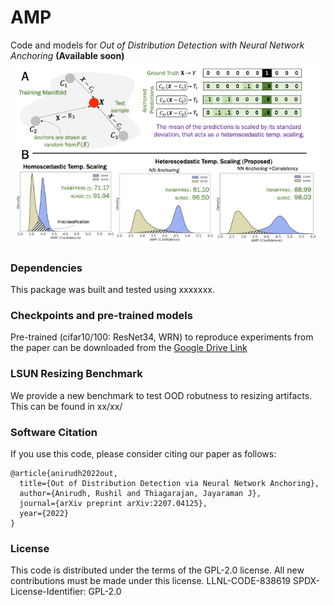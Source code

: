 # AMP
Code and models for _Out of Distribution Detection with Neural Network Anchoring_ **(Available soon)**
![Heteroscedastic temperature scaling with neural network anchoring](amp_teaser.png)


### Dependencies
This package was built and tested using xxxxxxx.

### Checkpoints and pre-trained models
Pre-trained (cifar10/100: ResNet34, WRN) to reproduce experiments from the paper can be downloaded from the [Google Drive Link](https://drive.google.com/drive/folders/1Pdh693qjUsF_BUtfIQtKpV-QNVyVEA_H)

### LSUN Resizing Benchmark
We provide a new benchmark to test OOD robutness to resizing artifacts. This can be found in xx/xx/

### Software Citation
If you use this code, please consider citing our paper as follows:
```
@article{anirudh2022out,
  title={Out of Distribution Detection via Neural Network Anchoring},
  author={Anirudh, Rushil and Thiagarajan, Jayaraman J},
  journal={arXiv preprint arXiv:2207.04125},
  year={2022}
}

```
### License
This code is distributed under the terms of the GPL-2.0 license. All new contributions must be made under this license.
LLNL-CODE-838619
SPDX-License-Identifier: GPL-2.0
